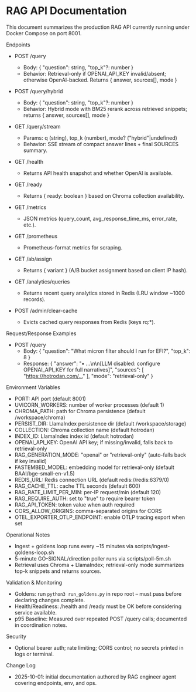 # RAG API Documentation

This document summarizes the production RAG API currently running under Docker Compose on port 8001.

Endpoints
- POST /query
  - Body: { "question": string, "top_k"?: number }
  - Behavior: Retrieval-only if OPENAI_API_KEY invalid/absent; otherwise OpenAI-backed. Returns { answer, sources[], mode }

- POST /query/hybrid
  - Body: { "question": string, "top_k"?: number }
  - Behavior: Hybrid mode with BM25 rerank across retrieved snippets; returns { answer, sources[], mode }

- GET /query/stream
  - Params: q (string), top_k (number), mode? ("hybrid"|undefined)
  - Behavior: SSE stream of compact answer lines + final SOURCES summary.

- GET /health
  - Returns API health snapshot and whether OpenAI is available.

- GET /ready
  - Returns { ready: boolean } based on Chroma collection availability.

- GET /metrics
  - JSON metrics (query_count, avg_response_time_ms, error_rate, etc.).

- GET /prometheus
  - Prometheus-format metrics for scraping.

- GET /ab/assign
  - Returns { variant } (A/B bucket assignment based on client IP hash).

- GET /analytics/queries
  - Returns recent query analytics stored in Redis (LRU window ~1000 records).

- POST /admin/clear-cache
  - Evicts cached query responses from Redis (keys rq:*).

Request/Response Examples
- POST /query
  - Body: { "question": "What micron filter should I run for EFI?", "top_k": 8 }
  - Response: {
      "answer": "• …\n\n[LLM disabled: configure OPENAI_API_KEY for full narratives]",
      "sources": [ "https://hotrodan.com/…" ],
      "mode": "retrieval-only"
    }

Environment Variables
- PORT: API port (default 8001)
- UVICORN_WORKERS: number of worker processes (default 1)
- CHROMA_PATH: path for Chroma persistence (default /workspace/chroma)
- PERSIST_DIR: LlamaIndex persistence dir (default /workspace/storage)
- COLLECTION: Chroma collection name (default hotrodan)
- INDEX_ID: LlamaIndex index id (default hotrodan)
- OPENAI_API_KEY: OpenAI API key; if missing/invalid, falls back to retrieval-only
- RAG_GENERATION_MODE: "openai" or "retrieval-only" (auto-falls back if key invalid)
- FASTEMBED_MODEL: embedding model for retrieval-only (default BAAI/bge-small-en-v1.5)
- REDIS_URL: Redis connection URL (default redis://redis:6379/0)
- RAG_CACHE_TTL: cache TTL seconds (default 600)
- RAG_RATE_LIMIT_PER_MIN: per-IP request/min (default 120)
- RAG_REQUIRE_AUTH: set to "true" to require bearer token
- RAG_API_TOKEN: token value when auth required
- CORS_ALLOW_ORIGINS: comma-separated origins for CORS
- OTEL_EXPORTER_OTLP_ENDPOINT: enable OTLP tracing export when set

Operational Notes
- Ingest + goldens loop runs every ~15 minutes via scripts/ingest-goldens-loop.sh
- 5-minute GO-SIGNAL/direction poller runs via scripts/poll-5m.sh
- Retrieval uses Chroma + LlamaIndex; retrieval-only mode summarizes top-k snippets and returns sources.

Validation & Monitoring
- Goldens: run `python3 run_goldens.py` in repo root – must pass before declaring changes complete.
- Health/Readiness: /health and /ready must be OK before considering service available.
- p95 Baseline: Measured over repeated POST /query calls; documented in coordination notes.

Security
- Optional bearer auth; rate limiting; CORS control; no secrets printed in logs or terminal.

Change Log
- 2025-10-01: initial documentation authored by RAG engineer agent covering endpoints, env, and ops.
